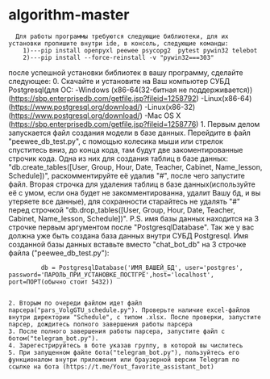 # algorithm-master


      Для работы программы требуются следующие библиотеки, для их установки пропишите внутри ide, в консоль, следующие команды:
        1)---pip install openpyxl peewee psycopg2  pytest pywin32 telebot
        2)---pip install --force-reinstall -v "pywin32===303"

после успешной установки библиотек в вашу программу, сделайте следующее:
	0. Скачайте и установите на Ваш компьютер СУБД Postgresql(для ОС:
		-Windows (x86-64(32-битная не поддерживается)) (https://sbp.enterprisedb.com/getfile.jsp?fileid=1258792)
		-Linux(x86-64) (https://www.postgresql.org/download/)
		-Linux(x86-32) (https://www.postgresql.org/download/)
		-Mac OS X (https://sbp.enterprisedb.com/getfile.jsp?fileid=1258776)
	1. Первым делом запускается файл создания модели в базе данных. Перейдите в файл "peewee_db_test.py", с помощью колесика мыши или стрелок спуститесь вниз, до конца кода,
	   там будут две закоментированные строчик кода.
	   Одна из них для создания таблиц в базе данных: "db.create_tables([User, Group, Hour, Date, Teacher, Cabinet, Name_lesson, Schedule])", раскомментируйте её удалив "#", после чего запустите файл.
	   Вторая строчка для удаления таблиц в базе данных(используйте её с умом, если она будет не закомментированна, удалит Вашу бд, и вы утеряете все данные), для сохранности старайтесь не удалять "#" перед строчкой
 	   "db.drop_tables([User, Group, Hour, Date, Teacher, Cabinet, Name_lesson, Schedule])".
		P.S. имя базы данных находится на 3 строчке первым аргументом после "PostgresqlDatabase". Так же у вас должна уже быть создана база данных внутри СУБД Postgresql. Имя созданной базы данных вставьте вместо "chat_bot_db"
		     на 3 строчке файла ("peewee_db_test.py"):
		
		     db = PostgresqlDatabase('ИМЯ_ВАШЕЙ_БД', user='postgres', password='ПАРОЛЬ_ПРИ_УСТАНОВКЕ_ПОСТГРЕ',host='localhost', port=ПОРТ(обычно стоит 5432))


	2. Вторым по очереди файлом идет файл парсера("pars_VolgGTU_schedule.py"). Проверьте наличие excel-файлов внутри директории "Schedule", с типом .xlsx. После проверки, запустите парсер, дождитесь полного завершения работы парсера
	3. После полного завершения работы парсера, запустите файл с ботом("telegram_bot.py").
	4. Зарегестрируйтесь в боте указав группу, в которой вы числитесь
	5. При запущенном файле бота("telegram_bot.py"), пользуйтесь его функционалом внутри приложения или браузерной версии Telegram по ссылке на бота (https://t.me/Yout_favorite_assistant_bot)
